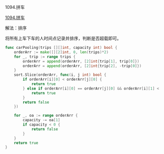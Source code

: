 1094.拼车

[1094.拼车](https://leetcode.cn/problems/car-pooling/)



解法：排序



将所有上车下车的人时间点记录并排序，判断是否超载即可。



```go
func carPooling(trips [][]int, capacity int) bool {
	orderArr := make([][2]int, 0, len(trips)*2)
	for _, trip := range trips {
		orderArr = append(orderArr, [2]int{trip[1], trip[0]})
		orderArr = append(orderArr, [2]int{trip[2], -trip[0]})
	}
	sort.Slice(orderArr, func(i, j int) bool {
		if orderArr[i][0] < orderArr[j][0] {
			return true
		} else if orderArr[i][0] == orderArr[j][0] && orderArr[i][1] < orderArr[j][1] {
			return true
		}
		return false
	})

	for _, oa := range orderArr {
		capacity -= oa[1]
		if capacity < 0 {
			return false
		}
	}
	return true
}
```
